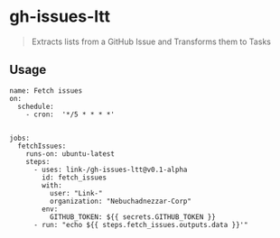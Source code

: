 # gh-issues-ltt
> Extracts lists from a GitHub Issue and Transforms them to Tasks

## Usage

```
name: Fetch issues
on:
  schedule:
    - cron:  '*/5 * * * *'


jobs:
  fetchIssues:
    runs-on: ubuntu-latest
    steps:
      - uses: link-/gh-issues-ltt@v0.1-alpha
        id: fetch_issues
        with:
          user: "Link-"
          organization: "Nebuchadnezzar-Corp"
        env:
          GITHUB_TOKEN: ${{ secrets.GITHUB_TOKEN }}
      - run: "echo ${{ steps.fetch_issues.outputs.data }}'"
```